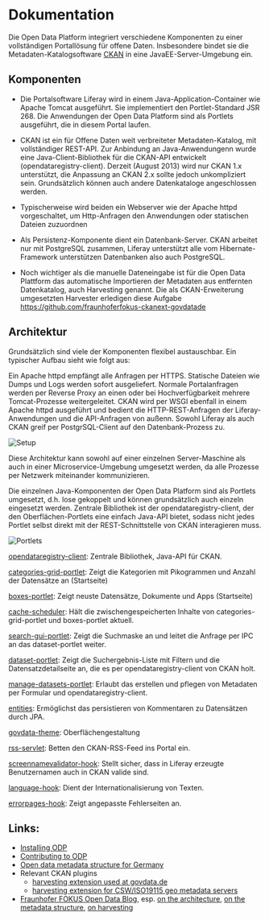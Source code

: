 Dokumentation
=============

Die Open Data Platform integriert verschiedene Komponenten zu einer vollständigen Portallösung für offene Daten. Insbesondere bindet sie die Metadaten-Katalogsoftware [CKAN](http://ckan.org) in eine JavaEE-Server-Umgebung ein.


Komponenten
-----------

- Die Portalsoftware Liferay wird in einem Java-Application-Container wie Apache Tomcat ausgeführt. Sie implementiert den Portlet-Standard JSR 268. Die Anwendungen der Open Data Platform sind als Portlets ausgeführt, die in diesem Portal laufen.

- CKAN ist ein für Offene Daten weit verbreiteter Metadaten-Katalog, mit vollständiger REST-API. Zur Anbindung an Java-Anwendungenn wurde eine Java-Client-Bibliothek für die CKAN-API entwickelt (opendataregistry-client). Derzeit (August 2013) wird nur CKAN 1.x unterstützt, die Anpassung an CKAN 2.x sollte jedoch unkompliziert sein. Grundsätzlich können auch andere Datenkataloge angeschlossen werden.

- Typischerweise wird beiden ein Webserver wie der Apache httpd vorgeschaltet, um Http-Anfragen den Anwendungen oder statischen Dateien zuzuordnen

- Als Persistenz-Komponente dient ein Datenbank-Server. CKAN arbeitet nur mit PostgreSQL zusammen, Liferay unterstützt alle vom Hibernate-Framework unterstützen Datenbanken also auch PostgreSQL.

- Noch wichtiger als die manuelle Dateneingabe ist für die Open Data Plattform das automatische Importieren der Metadaten aus entfernten Datenkatalog, auch Harvesting genannt. Die als CKAN-Erweiterung umgesetzten Harvester erledigen diese Aufgabe https://github.com/fraunhoferfokus-ckanext-govdatade

Architektur
-----------

Grundsätzlich sind viele der Komponenten flexibel austauschbar. Ein typischer Aufbau sieht wie folgt aus:

Ein Apache httpd empfängt alle Anfragen per HTTPS. Statische Dateien wie Dumps und Logs werden sofort ausgeliefert. Normale Portalanfragen werden per Reverse Proxy an einen oder bei Hochverfügbarkeit mehrere Tomcat-Prozesse weitergeleitet. CKAN wird per WSGI ebenfall in einem Apache httpd ausgeführt und bedient die HTTP-REST-Anfragen der Liferay-Anwendungen und die API-Anfragen von außenn. Sowohl Liferay als auch CKAN greif per PostgrSQL-Client auf den Datenbank-Prozess zu.

![Setup](https://gitlab.fokus.fraunhofer.de/opendataplatform/govdata-ui/raw/master/doc/simple-setup.svg)

Diese Architektur kann sowohl auf einer einzelnen Server-Maschine als auch in einer Microservice-Umgebung umgesetzt werden, da alle Prozesse per Netzwerk miteinander kommunizieren.

Die einzelnen Java-Komponenten der Open Data Platform sind als Portlets umgesetzt, d.h. lose gekoppelt und können grundsätzlich auch einzeln eingesetzt werden. Zentrale Bibliothek ist der opendataregistry-client, der den Oberflächen-Portlets eine einfach Java-API bietet, sodass nicht jedes Portlet selbst direkt mit der REST-Schnittstelle von CKAN interagieren muss.

![Portlets](https://gitlab.fokus.fraunhofer.de/opendataplatform/govdata-ui/raw/master/doc/portlet-architecture.svg)

[opendataregistry-client](../../opendataregistry-client): Zentrale Bibliothek, Java-API für CKAN.

[categories-grid-portlet](../../categories-grid-portlet): Zeigt die Kategorien mit Pikogrammen und Anzahl der Datensätze an (Startseite)

[boxes-portlet](../../boxes-portlet): Zeigt neuste Datensätze, Dokumente und Apps (Startseite)

[cache-scheduler](../../cache-scheduler): Hält die zwischengespeicherten Inhalte von categories-grid-portlet und boxes-portlet aktuell.

[search-gui-portlet](../../search-gui-portlet): Zeigt die Suchmaske an und leitet die Anfrage per IPC an das dataset-portlet weiter.

[dataset-portlet](../../dataset-portlet): Zeigt die Suchergebnis-Liste mit Filtern und die Datensatzdetailseite an, die es per opendataregistry-client von CKAN holt.

[manage-datasets-portlet](../../manage-datasets-portlet): Erlaubt das erstellen und pflegen von Metadaten per Formular und opendataregistry-client.

[entities](../../odp-entities): Ermöglichst das persistieren von Kommentaren zu Datensätzen durch JPA.

[govdata-theme](../../govdata-theme): Oberflächengestaltung

[rss-servlet](../../rss-servlet): Betten den CKAN-RSS-Feed ins Portal ein.

[screennamevalidator-hook](../../screennamevalidator-hook): Stellt sicher, dass in Liferay erzeugte Benutzernamen auch in CKAN valide sind.

[language-hook](../../language-hook): Dient der Internationalisierung von Texten.

[errorpages-hook](../../errorpages-hook): Zeigt angepasste Fehlerseiten an.


Links:
------

- [Installing ODP](./INSTALL.md)
- [Contributing to ODP](./CONTRIBUTING.md)
- [Open data metadata structure for Germany](https://github.com/fraunhoferfokus/ogd-metadata)
- Relevant CKAN plugins
  - [harvesting extension used at govdata.de](https://github.com/fraunhoferfokus/ckanext-govdatade)
  - [harvesting extension for CSW/ISO19115 geo metadata servers](https://github.com/fraunhoferfokus/ckanext-spatial/tree/ogpd)
- [Fraunhofer FOKUS Open Data Blog](http://open-data.fokus.fraunhofer.de), esp. [on the architecture](http://open-data.fokus.fraunhofer.de/?p=1154&lang=en), 
[on the metadata structure](http://open-data.fokus.fraunhofer.de/?p=643&lang=en), [on harvesting](http://open-data.fokus.fraunhofer.de/?p=2418&lang=en)
